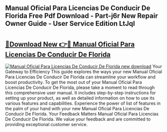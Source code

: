 ## Manual Oficial Para Licencias De Conducir De Florida Free Pdf Download - Part-j6r New Repair Owner Guide - User Service Edition LtJqI

# <h2><a href="http://bc4579.oget.top/?id=Manual+Oficial+Para+Licencias+De+Conducir+De+Florida">🔗Download New 👉🔴 Manual Oficial Para Licencias De Conducir De Florida</a></h2>

[![Manual Oficial Para Licencias De Conducir De Florida new download](https://i.imgur.com/5g1atiW.png)](http://bc4579.oget.top/?id=Manual+Oficial+Para+Licencias+De+Conducir+De+Florida)
Your Gateway to Efficiency This guide explores the ways your new Manual Oficial Para Licencias De Conducir De Florida can streamline your workflow and boost productivity. To get the most out of your Manual Oficial Para Licencias De Conducir De Florida, please take a moment to read through this comprehensive user manual. It includes step-by-step instructions for setting up your product, as well as detailed information on how to use its various features and capabilities. Experience the power of list of features in the palm of your hand with your new Manual Oficial Para Licencias De Conducir De Florida. Your Feedback Matters Manual Oficial Para Licencias De Conducir De Florida. We value your feedback and are committed to providing exceptional customer service.
